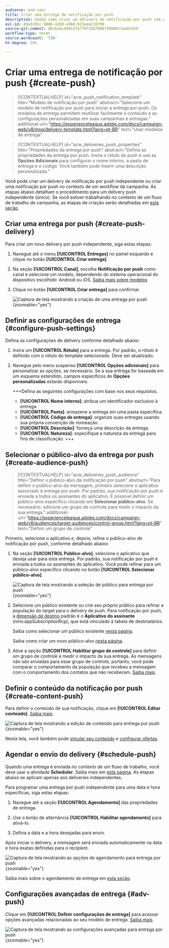 ```yaml
---
audience: end-user
title: Criar uma entrega de notificação por push
description: Saiba como criar um delivery de notificação por push com o Adobe Campaign Web
exl-id: 49a3c05c-5806-4269-a98d-915eee216f90
source-git-commit: d6c6aac9d9127a770732b709873008613ae8c639
workflow-type: tm+mt
source-wordcount: '739'
ht-degree: 24%

---
```


# Criar uma entrega de notificação por push {#create-push}

>[!CONTEXTUALHELP]
>id="acw_push_notification_template"
>title="Modelo de notificação por push"
>abstract="Selecione um modelo de notificação por push para iniciar a entrega por push. Os modelos de entrega permitem reutilizar facilmente o conteúdo e as configurações personalizadas em suas campanhas e entregas."
>additional-url="https://experienceleague.adobe.com/docs/campaign-web/v8/msg/delivery-template.html?lang=pt-BR" text="Usar modelos de entrega"

>[!CONTEXTUALHELP]
>id="acw_deliveries_push_properties"
>title="Propriedades da entrega por push"
>abstract="Defina as propriedades da entrega por push. Insira o rótulo do push e use as **Opções Adicionais** para configurar o nome interno, a pasta de entrega e o código. Você também pode inserir uma descrição personalizada."

Você pode criar um delivery de notificação por push independente ou criar uma notificação por push no contexto de um workflow da campanha. As etapas abaixo detalham o procedimento para um delivery push independente (único). Se você estiver trabalhando no contexto de um fluxo de trabalho de campanha, as etapas de criação serão detalhadas em [esta seção](../workflows/activities/channels.md#create-a-delivery-in-a-campaign-workflow).

## Criar uma entrega por push {#create-push-delivery}

Para criar um novo delivery por push independente, siga estas etapas:

1. Navegue até o menu **[!UICONTROL Entregas]** no painel esquerdo e clique no botão **[!UICONTROL Criar entrega]**.

1. Na seção **[!UICONTROL Canal]**, escolha **Notificação por push** como canal e selecione um modelo, dependendo do sistema operacional do dispositivo escolhido: Android ou iOS. [Saiba mais sobre modelos](../msg/delivery-template.md)

1. Clique no botão **[!UICONTROL Criar entrega]** para confirmar.

   ![Captura de tela mostrando a criação de uma entrega por push](assets/push_create_1.png){zoomable="yes"}

## Definir as configurações de entrega {#configure-push-settings}

Defina as configurações de delivery conforme detalhado abaixo:

1. Insira um **[!UICONTROL Rótulo]** para a entrega. Por padrão, o rótulo é definido com o rótulo do template selecionado. Deve ser atualizado.

1. Navegue pelo menu suspenso **[!UICONTROL Opções adicionais]** para personalizar as opções, se necessário. Se a sua entrega for baseada em um esquema estendido, campos específicos de **Opções personalizadas** estarão disponíveis.

   +++Defina as seguintes configurações com base nos seus requisitos.
   * **[!UICONTROL Nome interno]**: atribua um identificador exclusivo à entrega.
   * **[!UICONTROL Pasta]**: armazene a entrega em uma pasta específica.
   * **[!UICONTROL Código de entrega]**: organize suas entregas usando sua própria convenção de nomeação.
   * **[!UICONTROL Descrição]**: forneça uma descrição da entrega.
   * **[!UICONTROL Natureza]**: especifique a natureza da entrega para fins de classificação.
+++

## Selecionar o público-alvo da entrega por push {#create-audience-push}

>[!CONTEXTUALHELP]
>id="acw_deliveries_push_audience"
>title="Definir o público-alvo da notificação por push"
>abstract="Para definir o público-alvo da mensagem, primeiro selecione o aplicativo associado à entrega por push. Por padrão, sua notificação por push é enviada a todos os assinantes do aplicativo. É possível definir um público-alvo específico clicando em **Selecionar público-alvo**. Se necessário, adicione um grupo de controle para medir o impacto da sua entrega."
>additional-url="https://experienceleague.adobe.com/docs/campaign-web/v8/audiences/target-audiences/control-group.html?lang=pt-BR" text="Definir um grupo de controle"

Primeiro, selecione o aplicativo e, depois, refine o público-alvo de notificação por push, conforme detalhado abaixo:

1. Na seção **[!UICONTROL Público-alvo]**, selecione o aplicativo que deseja usar para esta entrega. Por padrão, sua notificação por push é enviada a todos os assinantes do aplicativo. Você pode refinar para um público-alvo específico clicando no botão **[!UICONTROL Selecionar público-alvo]**.

   ![Captura de tela mostrando a seleção de público para entrega por push](assets/push_create_2.png){zoomable="yes"}

1. Selecione um público existente ou crie seu próprio público para refinar a população do target para o delivery de push. Para notificação por push, a [dimensão de destino](../audience/about-recipients.md#targeting-dimensions) padrão é o **Aplicativo do assinante** (nms:appSubscriptionRcp), que está vinculado à tabela de destinatários.

   Saiba como selecionar um público existente [nesta página](../audience/add-audience.md).

   Saiba como criar um novo público-alvo [nesta página](../audience/one-time-audience.md).

1. Ative a opção **[!UICONTROL Habilitar grupo de controle]** para definir um grupo de controle e medir o impacto da sua entrega. As mensagens não são enviadas para esse grupo de controle, portanto, você pode comparar o comportamento da população que recebeu a mensagem com o comportamento dos contatos que não receberam. [Saiba mais](../audience/control-group.md).

## Definir o conteúdo da notificação por push {#create-content-push}

Para definir o conteúdo de sua notificação, clique em **[!UICONTROL Editar conteúdo]**. [Saiba mais](content-push.md).

![Captura de tela mostrando a edição de conteúdo para entrega por push](assets/push_create_5.png){zoomable="yes"}

Nesta tela, você também pode [simular seu conteúdo](../preview-test/preview-test.md) e [configurar ofertas](../msg/offers.md).

## Agendar o envio do delivery {#schedule-push}

Quando uma entrega é enviada no contexto de um fluxo de trabalho, você deve usar a atividade **Scheduler**. Saiba mais em [esta página](../workflows/activities/scheduler.md). As etapas abaixo se aplicam apenas aos deliveries independentes.

Para programar uma entrega por push independente para uma data e hora específicas, siga estas etapas:

1. Navegue até a seção **[!UICONTROL Agendamento]** das propriedades de entrega.

1. Use o botão de alternância **[!UICONTROL Habilitar agendamento]** para ativá-lo.

1. Defina a data e a hora desejadas para envio.

Após iniciar o delivery, a mensagem será enviada automaticamente na data e hora exatas definidas para o recipient.

![Captura de tela mostrando as opções de agendamento para entrega por push](assets/push_create_3.png){zoomable="yes"}

Saiba mais sobre o agendamento de entrega em [esta seção](../msg/gs-deliveries.md#gs-schedule).

## Configurações avançadas de entrega {#adv-push}

Clique em **[!UICONTROL Definir configurações de entrega]** para acessar opções avançadas relacionadas ao seu modelo de entrega. [Saiba mais](../advanced-settings/delivery-settings.md).

![Captura de tela mostrando as configurações avançadas para entrega por push](assets/push_create_4.png){zoomable="yes"}